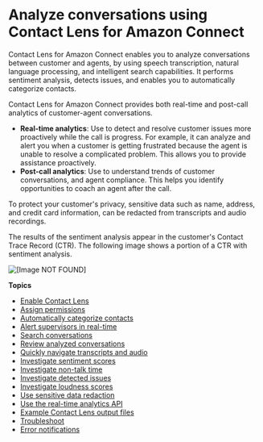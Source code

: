 # Analyze conversations using Contact Lens for Amazon Connect<a name="analyze-conversations"></a>

Contact Lens for Amazon Connect enables you to analyze conversations between customer and agents, by using speech transcription, natural language processing, and intelligent search capabilities\. It performs sentiment analysis, detects issues, and enables you to automatically categorize contacts\. 

Contact Lens for Amazon Connect provides both real\-time and post\-call analytics of customer\-agent conversations\.
+ **Real\-time analytics**: Use to detect and resolve customer issues more proactively while the call is progress\. For example, it can analyze and alert you when a customer is getting frustrated because the agent is unable to resolve a complicated problem\. This allows you to provide assistance proactively\. 
+ **Post\-call analytics**: Use to understand trends of customer conversations, and agent compliance\. This helps you identify opportunities to coach an agent after the call\.

To protect your customer's privacy, sensitive data such as name, address, and credit card information, can be redacted from transcripts and audio recordings\. 

The results of the sentiment analysis appear in the customer's Contact Trace Record \(CTR\)\. The following image shows a portion of a CTR with sentiment analysis\.

![\[Image NOT FOUND\]](http://docs.aws.amazon.com/connect/latest/adminguide/images/contact-lens-sample-sentiment-graph.png)

**Topics**
+ [Enable Contact Lens](enable-analytics.md)
+ [Assign permissions](permissions-for-contact-lens.md)
+ [Automatically categorize contacts](rules.md)
+ [Alert supervisors in real\-time](add-rules-for-alerts.md)
+ [Search conversations](search-conversations.md)
+ [Review analyzed conversations](review-transcripts.md)
+ [Quickly navigate transcripts and audio](turn-by-turn-transcript.md)
+ [Investigate sentiment scores](sentiment-scores.md)
+ [Investigate non\-talk time](non-talk-time.md)
+ [Investigate detected issues](contact-lens-issue-detection.md)
+ [Investigate loudness scores](contact-lens-loudness.md)
+ [Use sensitive data redaction](sensitive-data-redaction.md)
+ [Use the real\-time analytics API](contact-lens-api.md)
+ [Example Contact Lens output files](contact-lens-example-output-files.md)
+ [Troubleshoot](contact-lens-troubleshoot.md)
+ [Error notifications](contact-lens-error-notifications.md)
